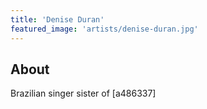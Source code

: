 ```yaml
---
title: 'Denise Duran'
featured_image: 'artists/denise-duran.jpg'
---
```


## About

Brazilian singer
sister of [a486337]
